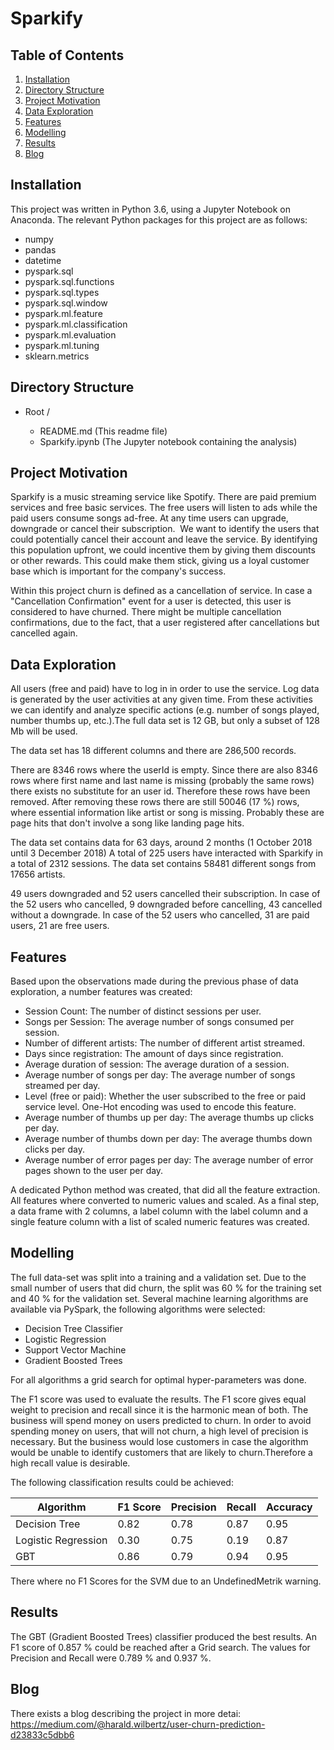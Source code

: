 # Sparkify

## Table of Contents

1. [Installation](#installation)
2. [Directory Structure](#directoryStructure)
3. [Project Motivation](#motivation)
4. [Data Exploration](#exploration)
5. [Features](#features)
6. [Modelling](#modelling)
7. [Results](#results)
8. [Blog](#blog)

## Installation <a name="installation"></a>
This project was written in Python 3.6, using a Jupyter Notebook on Anaconda. The relevant Python packages for this project are as follows:

- numpy
- pandas
- datetime
- pyspark.sql
- pyspark.sql.functions
- pyspark.sql.types
- pyspark.sql.window
- pyspark.ml.feature 
- pyspark.ml.classification
- pyspark.ml.evaluation
- pyspark.ml.tuning
- sklearn.metrics

## Directory Structure <a name="directoryStructure"></a>

- Root /

    - README.md  (This readme file)
    - Sparkify.ipynb (The Jupyter notebook containing the analysis)
    
## Project Motivation <a name="motivation"></a>
Sparkify is a music streaming service like Spotify. There are paid premium services and free basic services. 
The free users will listen to ads while the paid users consume songs ad-free. At any time users can upgrade, 
downgrade or cancel their subscription. 
We want to identify the users that could potentially cancel their account and leave the service. 
By identifying this population upfront, we could incentive them by giving them discounts or other rewards. 
This could make them stick, giving us a loyal customer base which is important for the company's success.

Within this project churn is defined as a cancellation of service. 
In case a "Cancellation Confirmation" event for a user is detected, this user is considered to have churned. 
There might be multiple cancellation confirmations, due to the fact, 
that a user registered after cancellations but cancelled again.

## Data Exploration <a name="exploration"></a>
All users (free and paid) have to log in in order to use the service. Log data is generated by the user activities at any given time. From these activities we can identify and analyze specific actions (e.g. number of songs played, number thumbs up, etc.).The full data set is 12 GB, but only a subset of 128 Mb will be used. 

The data set has 18 different columns and there are 286,500 records.

There are 8346 rows where the userId is empty. Since there are also 8346 rows where first name and last name is missing (probably the same rows) there exists no substitute for an user id. Therefore these rows have been removed. After removing these rows there are still 50046 (17 %) rows, where essential information like artist or song is missing. Probably these are page hits that don't involve a song like landing page hits.

The data set contains data for 63 days, around 2 months (1 October 2018 until 3 December 2018)
A total of 225 users have interacted with Sparkify in a total of 2312 sessions. The data set contains 58481 different songs from 17656 artists.

49 users downgraded and 52 users cancelled their subscription.
In case of the 52 users who cancelled, 9 downgraded before cancelling, 43 cancelled without a downgrade. In case of the 52 users who cancelled, 31 are paid users, 21 are free users.

## Features <a name="features"></a>

Based upon the observations made during the previous phase of data exploration, a number features was created:
- Session Count:
  The number of distinct sessions per user.
- Songs per Session:
  The average number of songs consumed per session.
- Number of different artists:
  The number of different artist streamed.
- Days since registration:
  The amount of days since registration.
- Average duration of session:
  The average duration of a session.
- Average number of songs per day:
  The average number of songs streamed per day.
- Level (free or paid):
  Whether the user subscribed to the free or paid service level. One-Hot encoding was used to encode this feature.
- Average number of thumbs up per day:
  The average thumbs up clicks per day.
- Average number of thumbs down per day:
  The average thumbs down clicks per day.
- Average number of error pages per day:
  The average number of error pages shown to the user per day.

A dedicated Python method was created, that did all the feature extraction. All features where converted to numeric values and scaled. As a final step, a data frame with 2 columns, a label column with the label column and a single feature column with a list of scaled numeric features was created.

## Modelling <a name="modelling"></a>
The full data-set was split into a training and a validation set. Due to the small number of users that did churn, the split was 60 % for the training set and 40 % for the validation set.
Several machine learning algorithms are available via PySpark, the following algorithms were selected:

- Decision Tree Classifier
- Logistic Regression
- Support Vector Machine
- Gradient Boosted Trees

For all algorithms a grid search for optimal hyper-parameters was done.

The F1 score was used to evaluate the results. The F1 score gives equal weight to precision and recall since it is the harmonic mean of both.
The business will spend money on users predicted to churn. In order to avoid spending money on users, that will not churn, a high level of precision is necessary.
But the business would lose customers in case the algorithm would be unable to identify customers that are likely to churn.Therefore a high recall value is desirable.

The following classification results could be achieved:

| Algorithm            | F1 Score  | Precision | Recall | Accuracy |
| -------------------- | --------- | --------- | ------ | -------- |
| Decision Tree        | 0.82      | 0.78      | 0.87   | 0.95     |
| Logistic Regression  | 0.30      | 0.75      | 0.19   | 0.87     | 
| GBT                  | 0.86      | 0.79      | 0.94   | 0.95     |

There where no F1 Scores for the SVM due to an UndefinedMetrik warning.

## Results <a name="results"></a>
The GBT (Gradient Boosted Trees) classifier produced the best results. An F1 score of 0.857 % could be reached after a Grid search. The values for Precision and Recall were 0.789 % and 0.937 %.

## Blog <a name="blog"></a>
There exists a blog describing the project in more detai: https://medium.com/@harald.wilbertz/user-churn-prediction-d23833c5dbb6

